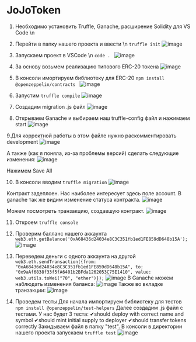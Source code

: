 # JoJoToken
1. Необходимо установить Truffle, Ganache, расширение Solidity для VS Code \n
2. Перейти в папку нашего проекта и ввести \n
   ```truffle init```
![image](https://github.com/AjaxRu/JoJoToken/assets/145920622/18888b85-1fd5-4295-9e3f-f9d705f52256)

3. Запускаем проект в VSCode \n
```code . ```
![image](https://github.com/AjaxRu/JoJoToken/assets/145920622/15e85f5e-7ff4-4ab4-9a5f-4111d1bc2311)

4. За основу возьмем реализацию типового ERC-20 токена
![image](https://github.com/AjaxRu/JoJoToken/assets/145920622/fb5f82c8-a4e3-416b-b622-282062ccdd5c)

5. В консоли имортируем библиотеку для ERC-20
```npm install @openzeppelin/contracts ```
![image](https://github.com/AjaxRu/JoJoToken/assets/145920622/f6cc5264-e43c-4253-8401-704dead66951)


6. Запустим
```truffle compile```
![image](https://github.com/AjaxRu/JoJoToken/assets/145920622/bd5dd599-07bb-4972-8b21-81bd42debe8d)

7. Создадим migration .js файл
![image](https://github.com/AjaxRu/JoJoToken/assets/145920622/97610eb8-4dfc-4bcb-8580-8d33307b8e2d)

8. Открываем Ganache и выбираем наш truffle-config файл и нажимаем start
![image](https://github.com/AjaxRu/JoJoToken/assets/145920622/9266ffe4-e6b9-4691-8ab5-481b1e88dd63)

9.Для корректной работы в этом файле нужно раскомментировать development
![image](https://github.com/AjaxRu/JoJoToken/assets/145920622/f238f7be-fb69-4cbe-b6d4-7d591779514a)

А также (как я поняла, из-за проблемы версий) сделать следующие изменения:
![image](https://github.com/AjaxRu/JoJoToken/assets/145920622/44abfcf2-ff38-41d5-9c12-cd85f7df9286)

Нажимем Save All

10. В консоли вводим
```truffle migration```
![image](https://github.com/AjaxRu/JoJoToken/assets/145920622/874f2530-f0a4-4113-b460-76dca5bf66fc)

Контракт задеплоен. Нас наиболее интересует здесь поле account.
В ganache так же видим изменение статуса контракта.
![image](https://github.com/AjaxRu/JoJoToken/assets/145920622/21655bf9-5411-4038-a035-51d82b907d6a)

Можем посмотреть транзакцию, создавшую контракт.
![image](https://github.com/AjaxRu/JoJoToken/assets/145920622/f18ebf4f-fc4f-4f95-98ef-eab12a50d2be)

11. Откроем ```truffle console```
12. Проверим балланс нашего аккаунта
```web3.eth.getBalance('0xA68436d24034e8C3C351fb1ed1FE859dD648b15A');```
![image](https://github.com/AjaxRu/JoJoToken/assets/145920622/7684d469-feeb-4e77-967f-23afc7fba0aa)

13. Переведем деньги с одного аккаунта на другой
```web3.eth.sendTransaction({from: "0xA68436d24034e8C3C351fb1ed1FE859dD648b15A", to: "0x9aAf6838f33f5fA6401b2BFda1262053C75E1410", value: web3.utils.toWei("70", "ether")});```
![image](https://github.com/AjaxRu/JoJoToken/assets/145920622/fda2b2b8-5680-4612-95e5-f20bc720a3c1)
В Ganache можем наблюдать изменения баланса:
![image](https://github.com/AjaxRu/JoJoToken/assets/145920622/23d76180-b23e-4de8-a8fa-59f0d1557684)
Также во вкладке транзакции:
![image](https://github.com/AjaxRu/JoJoToken/assets/145920622/c3b89b65-e692-4e82-9e85-43d835ce4965)

14. Проведем тесты
Для начала импортируем библиотеку для тестов
```npm install @openzeppelin/test-helpers```
Далее создадим .js файл с тестами. У нас будет 3 теста:
✔should deploy with correct name and symbol
✔should mint initial supply to deployer
✔should transfer tokens correctly
Закидываем файл в папку "test".
В консоли в директории нашего проекта запускаем
```truffle test```
![image](https://github.com/AjaxRu/JoJoToken/assets/145920622/636e2315-4aea-4a42-8734-3d0d97fe25d0)










